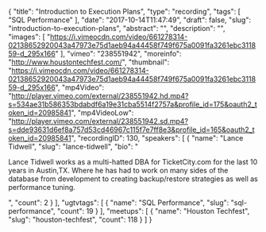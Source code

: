 {
  "title": "Introduction to Execution Plans",
  "type": "recording",
  "tags": [
    "SQL Performance"
  ],
  "date": "2017-10-14T11:47:49",
  "draft": false,
  "slug": "introduction-to-execution-plans",
  "abstract": "",
  "description": "",
  "images": [
    "https://i.vimeocdn.com/video/661278314-02138652920043a47973e75d1aeb94a44458f749f675a0091fa3261ebc311859-d_295x166"
  ],
  "vimeo": "238551942",
  "moreinfo": "http://www.houstontechfest.com/",
  "thumbnail": "https://i.vimeocdn.com/video/661278314-02138652920043a47973e75d1aeb94a44458f749f675a0091fa3261ebc311859-d_295x166",
  "mp4Video": "http://player.vimeo.com/external/238551942.hd.mp4?s=534ae31b586353bdabdf6a19e31cba5514f2757a&profile_id=175&oauth2_token_id=20985841",
  "mp4VideoLow": "http://player.vimeo.com/external/238551942.sd.mp4?s=dde93631d6ef8a757d53cd46967c115f7e7ff8e3&profile_id=165&oauth2_token_id=20985841",
  "recordingID": 130,
  "speakers": [
    {
      "name": "Lance Tidwell",
      "slug": "lance-tidwell",
      "bio": "<p>Lance Tidwell works as a multi-hatted DBA for TicketCity.com for the last 10 years in Austin,TX. Where he has had to work on many sides of the database from development to creating backup/restore strategies as well as performance tuning.</p>",
      "count": 2
    }
  ],
  "ugtvtags": [
    {
      "name": "SQL Performance",
      "slug": "sql-performance",
      "count": 19
    }
  ],
  "meetups": [
    {
      "name": "Houston Techfest",
      "slug": "houston-techfest",
      "count": 118
    }
  ]
}